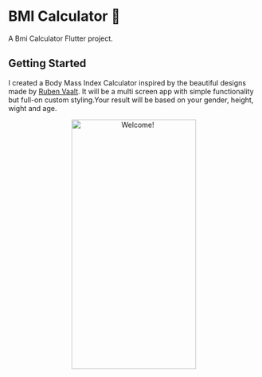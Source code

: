 # BMI Calculator 💪

A Bmi Calculator Flutter project.

## Getting Started


I created a Body Mass Index Calculator inspired by the beautiful designs made by [Ruben Vaalt](https://dribbble.com/shots/4585382-Simple-BMI-Calculator). It will be a multi screen app with simple functionality but full-on custom styling.Your result will be based on your gender, height, wight and age.


<div align="center" width="50">

<img src="https://github.com/londonappbrewery/Images/raw/master/bmi-calc-demo.gif" alt="Welcome!" width="250" height= "500" />

</div>
